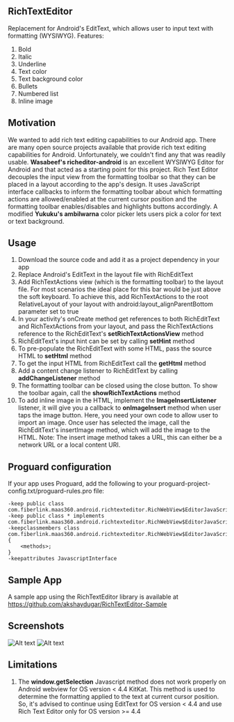 ## RichTextEditor
Replacement for Android's EditText, which allows user to input text with formatting (WYSIWYG).
Features:
1. Bold
2. Italic
3. Underline
4. Text color
5. Text background color
6. Bullets
7. Numbered list
8. Inline image

## Motivation
We wanted to add rich text editing capabilities to our Android app.
There are many open source projects available that provide rich text editing capabilities for Android. Unfortunately, we couldn't find any that was readily usable.
**Wasabeef's richeditor-android** is an excellent WYSIWYG Editor for Android and that acted as a starting point for this project.
Rich Text Editor decouples the input view from the formatting toolbar so that they can be placed in a layout according to the app's design.
It uses JavaScript interface callbacks to inform the formatting toolbar about which formatting actions are allowed/enabled at the current cursor position and the formatting toolbar enables/disables and highlights buttons accordingly.
A modified **Yukuku's ambilwarna** color picker lets users pick a color for text or text background.

## Usage
1. Download the source code and add it as a project dependency in your app
2. Replace Android's EditText in the layout file with RichEditText
3. Add RichTextActions view (which is the formatting toolbar) to the layout file. For most scenarios the ideal place for this bar would be just above the soft keyboard. To achieve this, add RichTextActions to the root RelativeLayout of your layout with android:layout_alignParentBottom parameter set to true
4. In your activity's onCreate method get references to both RichEditText and RichTextActions from your layout, and pass the RichTextActions reference to the RichEditText's **setRichTextActionsView** method
5. RichEditText's input hint can be set by calling **setHint** method
6. To pre-populate the RichEditText with some HTML, pass the source HTML to **setHtml** method
7. To get the input HTML from RichEditText call the **getHtml** method
8. Add a content change listener to RichEditText by calling **addChangeListener** method
9. The formatting toolbar can be closed using the close button. To show the toolbar again, call the **showRichTextActions** method
10. To add inline image in the HTML, implement the **ImageInsertListener** listener, it will give you a callback to **onImageInsert** method when user taps the image button. Here, you need your own code to allow user to import an image. Once user has selected the image, call the RichEditText's insertImage method, which will add the image to the HTML. Note: The insert image method takes a URL, this can either be a network URL or a local content URI.

## Proguard configuration
If your app uses Proguard, add the following to your proguard-project-config.txt/proguard-rules.pro file:
```
-keep public class com.fiberlink.maas360.android.richtexteditor.RichWebView$EditorJavaScriptInterface
-keep public class * implements com.fiberlink.maas360.android.richtexteditor.RichWebView$EditorJavaScriptInterface
-keepclassmembers class com.fiberlink.maas360.android.richtexteditor.RichWebView$EditorJavaScriptInterface { 
    <methods>; 
}
-keepattributes JavascriptInterface
```

## Sample App
A sample app using the RichTextEditor library is available at https://github.com/akshaydugar/RichTextEditor-Sample

## Screenshots
![Alt text](https://github.com/akshaydugar/RichTextEditor/blob/master/screenshots/Screenshot1.png)
![Alt text](https://github.com/akshaydugar/RichTextEditor/blob/master/screenshots/Screenshot2.png)

## Limitations
1. The **window.getSelection** Javascript method does not work properly on Android webview for OS version < 4.4 KitKat. This method is used to determine the formatting applied to the text at current cursor position. So, it's advised to continue using EditText for OS version < 4.4 and use Rich Text Editor only for OS version >= 4.4
